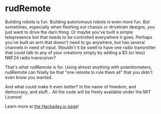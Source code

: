 # rudRemote
Building robots is fun. Building autonomous robots is even more fun. But sometimes, especially when fleshing out chassis or drivetrain designs, you just want to drive the darn thing. Or maybe you've built a simple telepresence bot that needs to be controlled everywhere it goes. Perhaps you've built an arm that doesn't need to go anywhere, but has several channels in need of input. Wouldn't it be swell to have one radio transmitter that could talk to any of your creations simply by adding a $3 (or less) NRF24 radio transceiver? 

That's what rudRemote is for. Using almost anything with potentiometers, rudRemote can finally be that "one remote to rule them all" that you didn't even know you wanted.

And what could make it even better? In the name of freedom, and democracy, and stuff... All the code will be freely available under the MIT License!

Learn more at [the Hackaday.io page](https://hackaday.io/project/158068-rudremote)!